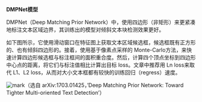 

**DMPNet模型**

DMPNet（Deep Matching Prior Network）中，使用四边形（非矩形）来更紧凑地标注文本区域边界，其训练出的模型对倾斜文本块检测效果更好。

如下图所示，它使用滑动窗口在特征图上获取文本区域候选框，候选框既有正方形的、也有倾斜四边形的。接着，使用基于像素点采样的 Monte-Carlo方法，来快速计算四边形候选框与标注框间的面积重合度。然后，计算四个顶点坐标到四边形中心点的距离，将它们与标注值相比计算出目标 loss。文章中推荐用 Ln loss来取代 L1、L2 loss，从而对大小文本框都有较快的训练回归（regress）速度。

![mark](http://images.iterate.site/blog/image/20190729/YydbMYvkBYvB.png?imageslim)（选自 arXiv:1703.01425，’Deep Matching Prior Network: Toward Tighter Multi-oriented Text Detection’）
